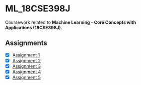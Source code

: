 # ML_18CSE398J
Coursework related to **Machine Learning - Core Concepts with Applications (18CSE398J)**.

## Assignments
- [x] [Assignment 1](https://github.com/akshat-rawat/ML_18CSE398J/tree/main/DataExploration)
- [x] [Assignment 2](https://github.com/akshat-rawat/ML_18CSE398J/tree/main/LinearRegression)
- [x] [Assignment 3](https://github.com/akshat-rawat/ML_18CSE398J/tree/main/Classification)
- [x] [Assignment 4](https://github.com/akshat-rawat/ML_18CSE398J/tree/main/K-MeansClustering)
- [x] [Assignment 5](https://github.com/akshat-rawat/ML_18CSE398J/tree/main/DecisionTree&RandomForest)